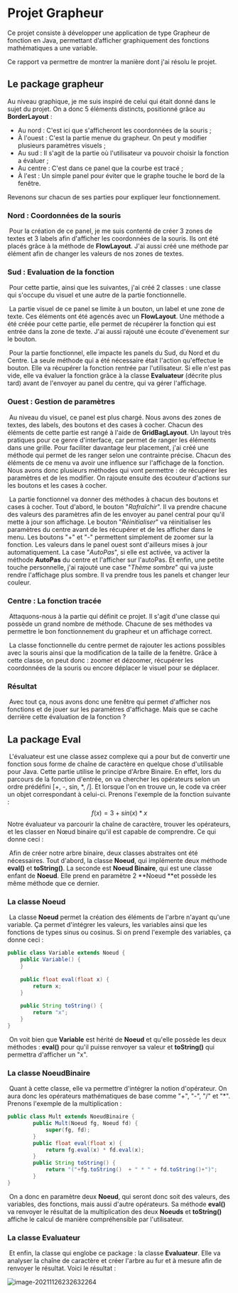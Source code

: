 # Projet Grapheur

Ce projet consiste à développer une application de type Grapheur de fonction en Java, permettant d’afficher graphiquement des fonctions mathématiques a une variable.

Ce rapport va permettre de montrer la manière dont j'ai résolu le projet.

## Le package grapheur

Au niveau graphique, je me suis inspiré de celui qui était donné dans le sujet du projet. On a donc 5 éléments distincts, positionné grâce au **BorderLayout** :

- Au nord : C'est ici que s'afficheront les coordonnées de la souris ;
- À l'ouest : C'est la partie menue du grapheur. On peut y modifier plusieurs paramètres visuels ;
- Au sud : Il s'agit de la partie où l'utilisateur va pouvoir choisir la fonction a évaluer ;
- Au centre : C'est dans ce panel que la courbe est tracé ;
- À l'est : Un simple panel pour éviter que le graphe touche le bord de la fenêtre.

Revenons sur chacun de ses parties pour expliquer leur fonctionnement.

### Nord : Coordonnées de la souris

​	Pour la création de ce panel, je me suis contenté de créer 3 zones de textes et 3 labels afin d'afficher les coordonnées de la souris. Ils ont été placés grâce à la méthode de **FlowLayout**. J'ai aussi créé une méthode par élément afin de changer les valeurs de nos zones de textes.

### Sud : Evaluation de la fonction 

​	Pour cette partie, ainsi que les suivantes, j'ai créé 2 classes : une classe qui s'occupe du visuel et une autre de la partie fonctionnelle.

​	La partie visuel de ce panel se limite à un bouton, un label et une zone de texte. Ces éléments ont été agencés avec un **FlowLayout**. Une méthode a été créée pour cette partie, elle permet de récupérer la fonction qui est entrée dans la zone de texte. J'ai aussi rajouté une écoute d'évenement sur le bouton.

​	Pour la partie fonctionnel, elle impacte les panels du Sud, du Nord et du Centre. La seule méthode qui a été nécessaire était l'action qu'effectue le bouton. Elle va récupérer la fonction rentrée par l'utilisateur. Si elle n'est pas vide, elle va évaluer la fonction grâce à la classe **Evaluateur** (décrite plus tard) avant de l'envoyer au panel du centre, qui va gérer l'affichage.

### Ouest : Gestion de paramètres

​	Au niveau du visuel, ce panel est plus chargé. Nous avons des zones de textes, des labels, des boutons et des cases à cocher. Chacun des éléments de cette partie est rangé à l'aide de **GridBagLayout**. Un layout très pratiques pour ce genre d'interface, car permet de ranger les éléments dans une grille. Pour faciliter davantage leur placement, j'ai créé une méthode qui permet de les ranger selon une contrainte précise. Chacun des éléments de ce menu va avoir une influence sur l'affichage de la fonction. Nous avons donc plusieurs méthodes qui vont permettre : de récupérer les paramètres et de les modifier. On rajoute ensuite des écouteur d'actions sur les boutons et les cases à cocher.

​	La partie fonctionnel va donner des méthodes à chacun des boutons et cases à cocher. Tout d'abord, le bouton "*Rafraîchir*". Il va prendre chacune des valeurs des paramètres afin de les envoyer au panel central pour qu'il mette à jour son affichage. Le bouton "*Réinitialiser*" va réinitialiser les paramètres du centre avant de les récupérer et de les afficher dans le menu. Les boutons "+" et "-" permettent simplement de zoomer sur la fonction. Les valeurs dans le panel ouest sont d'ailleurs mises à jour automatiquement. La case "*AutoPas*", si elle est activée, va activer la méthode **AutoPas** du centre et l'afficher sur l'autoPas. Et enfin, une petite touche personnelle, j'ai rajouté une case "*Thème sombre*" qui va juste rendre l'affichage plus sombre. Il va prendre tous les panels et changer leur couleur.

### Centre : La fonction tracée

​	Attaquons-nous à la partie qui définit ce projet. Il s'agit d'une classe qui possède un grand nombre de méthode. Chacune de ses méthodes va permettre le bon fonctionnement du grapheur et un affichage correct.

​	La classe fonctionnelle du centre permet de rajouter les actions possibles avec la souris ainsi que la modification de la taille de la fenêtre. Grâce à cette classe, on peut donc : zoomer et dézoomer, récupérer les coordonnées de la souris ou encore déplacer le visuel pour se déplacer.

### Résultat

​	Avec tout ça, nous avons donc une fenêtre qui permet d'afficher nos fonctions et de jouer sur les paramètres d'affichage. Mais que se cache derrière cette évaluation de la fonction ?

## La package Eval

​	L'évaluateur est une classe assez complexe qui a pour but de convertir une fonction sous forme de chaîne de caractère en quelque chose d'utilisable pour Java. Cette partie utilise le principe d'Arbre Binaire. En effet, lors du parcours de la fonction d'entrée, on va chercher les opérateurs selon un ordre prédéfini [+, -, sin, *, /]. Et lorsque l'on en trouve un, le code va créer un objet correspondant à celui-ci. Prenons l'exemple de la fonction suivante :
$$
f(x) = 3+sin(x)*x
$$
​	Notre évaluateur va parcourir la chaîne de caractère, trouver les opérateurs, et les classer en Nœud binaire qu'il est capable de comprendre. Ce qui donne ceci :

​	Afin de créer notre arbre binaire, deux classes abstraites ont été nécessaires. Tout d'abord, la classe **Noeud**, qui implémente deux méthode **eval()** et **toString()**. La seconde est **Noeud Binaire**, qui est une classe enfant de **Noeud**. Elle prend en paramètre 2 **Noeud **et possède les même méthode que ce dernier. 

### La classe Noeud

​	La classe **Noeud** permet la création des éléments de l'arbre n'ayant qu'une variable. Ça permet d'intégrer les valeurs, les variables ainsi que les fonctions de types sinus ou cosinus. Si on prend l'exemple des variables, ça donne ceci :

```java
public class Variable extends Noeud {
	public Variable() {
	}
	
	public float eval(float x) {
		return x;
	}
	
	public String toString() {
		return "x";
	}
}
```

​	On voit bien que **Variable** est hérité de **Noeud** et qu'elle possède les deux méthodes : **eval()** pour qu'il puisse renvoyer sa valeur et **toString()** qui permettra d'afficher un "x".

### La classe NoeudBinaire

​	Quant à cette classe, elle va permettre d'intégrer la notion d'opérateur. On aura donc les opérateurs mathématiques de base comme "+", "-", "/" et "*". Prenons l'exemple de la multiplication :

```java
public class Mult extends NoeudBinaire {
		public Mult(Noeud fg, Noeud fd) {
			super(fg, fd);
		}
		public float eval(float x) {
			return fg.eval(x) * fd.eval(x);
		}
		public String toString() {
			return "("+fg.toString()  + " * " + fd.toString()+")";
		}
}
```

​	On a donc en paramètre deux **Noeud**, qui seront donc soit des valeurs, des variables, des fonctions, mais aussi d'autre opérateurs. Sa méthode **eval()** va renvoyer le résultat de la multiplication des deux **Noeuds** et **toString()** affiche le calcul de manière compréhensible par l'utilisateur.

### La classe Evaluateur

​	Et enfin, la classe qui englobe ce package : la classe **Evaluateur**. Elle va analyser la chaîne de caractère et créer l'arbre au fur et à mesure afin de renvoyer le résultat. Voici le résultat :

![image-20211126232632264](C:\Users\lebre\AppData\Roaming\Typora\typora-user-images\image-20211126232632264.png)
